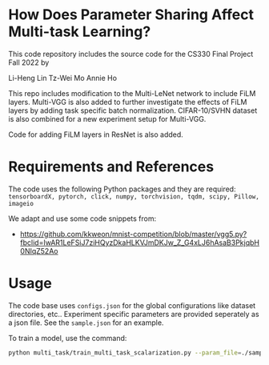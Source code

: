 # How Does Parameter Sharing Affect Multi-task Learning?

This code repository includes the source code for the CS330 Final Project Fall 2022 by


Li-Heng Lin
Tz-Wei Mo
Annie Ho

This repo includes modification to the Multi-LeNet network to include FiLM layers. Multi-VGG is also added to further investigate the effects of FiLM layers by adding task specific batch normalization. CIFAR-10/SVHN dataset is also combined for a new experiment setup for Multi-VGG. 

Code for adding FiLM layers in ResNet is also added.


# Requirements and References
The code uses the following Python packages and they are required: ``tensorboardX, pytorch, click, numpy, torchvision, tqdm, scipy, Pillow, imageio``


We adapt and use some code snippets from:
* https://github.com/kkweon/mnist-competition/blob/master/vgg5.py?fbclid=IwAR1LeFSiJ7ziHQyzDkaHLKVJmDKJw_Z_G4xLJ6hAsaB3PkjqbH0NIqZ52Ao



# Usage
The code base uses `configs.json` for the global configurations like dataset directories, etc.. Experiment specific parameters are provided seperately as a json file. See the `sample.json` for an example.

To train a model, use the command: 
```bash
python multi_task/train_multi_task_scalarization.py --param_file=./sample.json
```


